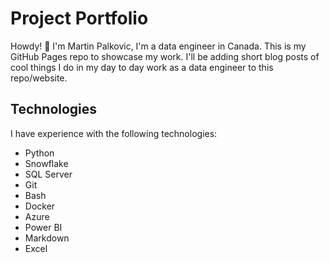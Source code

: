 # Project Portfolio

Howdy! :cowboy_hat_face: I'm Martin Palkovic, I'm a data engineer in Canada. This is my GitHub Pages repo to showcase my work. I'll be adding short blog posts of cool things I do in my day to day work as a data engineer to this repo/website.

## Technologies

I have experience with the following technologies:

- Python
- Snowflake
- SQL Server
- Git
- Bash
- Docker
- Azure
- Power BI
- Markdown
- Excel